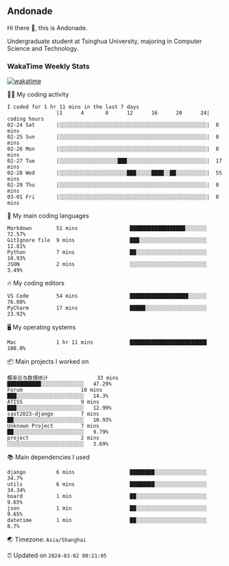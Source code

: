 ## Andonade

Hi there 👋, this is Andonade.

Undergraduate student at Tsinghua University, majoring in Computer Science and Technology.

### WakaTime Weekly Stats

[![wakatime](https://wakatime.com/badge/user/018bd8cc-ca3d-4a3e-a11d-74879d0e0c99.svg)](https://wakatime.com/@018bd8cc-ca3d-4a3e-a11d-74879d0e0c99)

🧑‍💻 My coding activity 

```text
I coded for 1 hr 11 mins in the last 7 days
          		|1      4       8      12      16      20      24|	coding hours
02-24 Sat		|░░░░░░░░░░░░░░░░░░░░░░░░░░░░░░░░░░░░░░░░░░░░░░░░|	0 mins
02-25 Sun		|░░░░░░░░░░░░░░░░░░░░░░░░░░░░░░░░░░░░░░░░░░░░░░░░|	0 mins
02-26 Mon		|░░░░░░░░░░░░░░░░░░░░░░░░░░░░░░░░░░░░░░░░░░░░░░░░|	0 mins
02-27 Tue		|░░░░░░░░░░░░░░░░░░░███░░░░░░░░░░░░░░░░░░░░░░░░░░|	17 mins
02-28 Wed		|░░░░░░░░░░░░░░░░░░░░░░███░░░░░████░░██░░░░░░░░░░|	55 mins
02-29 Thu		|░░░░░░░░░░░░░░░░░░░░░░░░░░░░░░░░░░░░░░░░░░░░░░░░|	0 mins
03-01 Fri		|░░░░░░░░░░░░░░░░░░░░░░░░░░░░░░░░░░░░░░░░░░░░░░░░|	0 mins
```

🌱 My main coding languages 

```text
Markdown       	51 mins             	██████████████████░░░░░░░	72.57%
GitIgnore file 	9 mins              	███░░░░░░░░░░░░░░░░░░░░░░	12.81%
Python         	7 mins              	██░░░░░░░░░░░░░░░░░░░░░░░	10.93%
JSON           	2 mins              	░░░░░░░░░░░░░░░░░░░░░░░░░	3.49%
```

🔥 My coding editors 

```text
VS Code        	54 mins             	███████████████████░░░░░░	76.08%
PyCharm        	17 mins             	█████░░░░░░░░░░░░░░░░░░░░	23.92%
```

🖥️ My operating systems 

```text
Mac            	1 hr 11 mins        	█████████████████████████	100.0%
```

📦 Main projects I worked on 

```text
概率论与数理统计            	33 mins             	███████████░░░░░░░░░░░░░░	47.29%
Forum               	10 mins             	███░░░░░░░░░░░░░░░░░░░░░░	14.3%
ATISS               	9 mins              	███░░░░░░░░░░░░░░░░░░░░░░	12.99%
sast2023-django     	7 mins              	██░░░░░░░░░░░░░░░░░░░░░░░	10.93%
Unknown Project     	7 mins              	██░░░░░░░░░░░░░░░░░░░░░░░	9.79%
project             	2 mins              	░░░░░░░░░░░░░░░░░░░░░░░░░	3.69%
```

📚 Main dependencies I used 

```text
django         	6 mins              	████████░░░░░░░░░░░░░░░░░	34.7%
utils          	6 mins              	████████░░░░░░░░░░░░░░░░░	34.34%
board          	1 min               	██░░░░░░░░░░░░░░░░░░░░░░░	9.65%
json           	1 min               	██░░░░░░░░░░░░░░░░░░░░░░░	9.65%
datetime       	1 min               	██░░░░░░░░░░░░░░░░░░░░░░░	8.7%
```

🌏 Timezone: `Asia/Shanghai`

⏰ Updated on `2024-03-02 00:21:05`